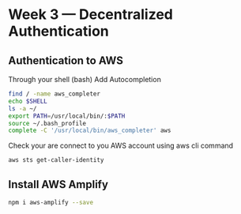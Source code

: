 # Week 3 — Decentralized Authentication

## Authentication to AWS 

Through your shell (bash) Add Autocompletion 

 ```sh
find / -name aws_completer
echo $SHELL
ls -a ~/
export PATH=/usr/local/bin/:$PATH
source ~/.bash_profile
 complete -C '/usr/local/bin/aws_completer' aws
 ```
Check your are connect to you AWS account using aws cli command

 ```
 aws sts get-caller-identity
 ```

 ## Install AWS Amplify

```sh
npm i aws-amplify --save
```
